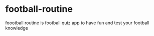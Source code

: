 # football-routine
foootball routine is football quiz app to have fun and test your football knowledge
